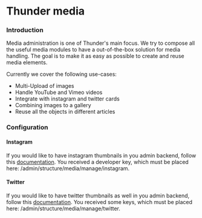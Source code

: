 # Thunder media

### Introduction
Media administration is one of Thunder's main focus. We try to compose all the useful media modules to have a 
out-of-the-box solution for media handling. The goal is to make it as easy as possible to create and reuse media elements.

Currently we cover the following use-cases:

- Multi-Upload of images
- Handle YouTube and Vimeo videos
- Integrate with instagram and twitter cards
- Combining images to a gallery
- Reuse all the objects in different articles

### Configuration

#### Instagram

If you would like to have instagram thumbnails in you admin backend, follow this [documentation](https://github.com/drupal-media/media_entity_instagram#with-instagram-api).
You received a developer key, which must be placed here: /admin/structure/media/manage/instagram.

#### Twitter

If you would like to have twitter thumbnails as well in you admin backend, follow this [documentation](https://github.com/drupal-media/media_entity_twitter#with-twitter-api).
You received some keys, which must be placed here: /admin/structure/media/manage/twitter.
